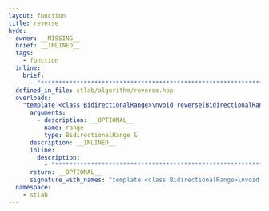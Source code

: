```yaml
---
layout: function
title: reverse
hyde:
  owner: __MISSING__
  brief: __INLINED__
  tags:
    - function
  inline:
    brief:
      - "***********************************************************************************************"
  defined_in_file: stlab/algorithm/reverse.hpp
  overloads:
    "template <class BidirectionalRange>\nvoid reverse(BidirectionalRange &)":
      arguments:
        - description: __OPTIONAL__
          name: range
          type: BidirectionalRange &
      description: __INLINED__
      inline:
        description:
          - "***********************************************************************************************"
      return: __OPTIONAL__
      signature_with_names: "template <class BidirectionalRange>\nvoid reverse(BidirectionalRange & range)"
  namespace:
    - stlab
---
```

